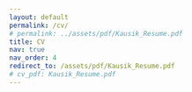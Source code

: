 ```yaml
---
layout: default
permalink: /cv/
# permalink: ../assets/pdf/Kausik_Resume.pdf
title: CV
nav: true
nav_order: 4
redirect_to: /assets/pdf/Kausik_Resume.pdf
# cv_pdf: Kausik_Resume.pdf
---
```


